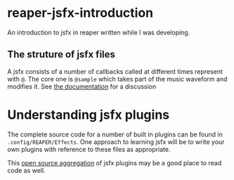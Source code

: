 # reaper-jsfx-introduction
An introduction to jsfx in reaper written while I was developing.


## The struture of jsfx files
A jsfx consists of a number of callbacks called at different times represent with `@`. The core one is `@sample` which takes part of the music waveform and modifies it. 
See [the documentation](https://www.reaper.fm/sdk/js/basiccode.php) for a discussion

# Understanding jsfx plugins
The complete source code for a number of built in plugins can be found in `.config/REAPER/Effects`. One approach to learning jsfx will be to write your own plugins with reference to these files as appropriate.

This [open source aggregation](https://github.com/JoepVanlier/JSFX) of jsfx plugins may be a good place to read code as well.
